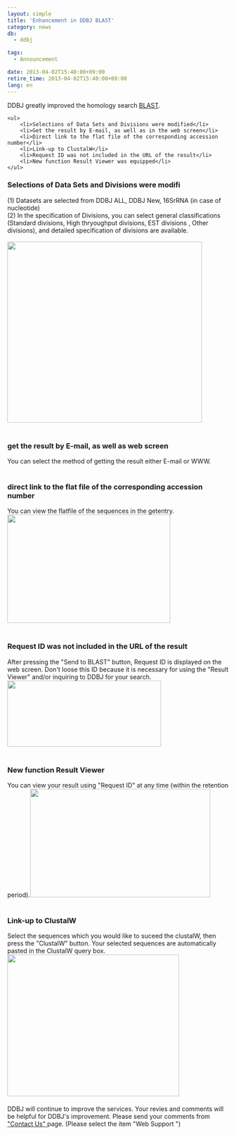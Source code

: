 ```yaml
---
layout: simple
title: 'Enhancement in DDBJ BLAST'
category: news
db:
  - ddbj

tags:
  - Announcement

date: 2013-04-02T15:40:00+09:00
retire_time: 2013-04-02T15:40:00+09:00
lang: en
---
```


DDBJ greatly improved the homology search <a href="http://blast.ddbj.nig.ac.jp/?lang=en" target="_blank">BLAST</a>.

<dl>

    <ul>
        <li>Selections of Data Sets and Divisions were modified</li>
        <li>Get the result by E-mail, as well as in the web screen</li>
        <li>Direct link to the flat file of the corresponding accession number</li>
        <li>Link-up to ClustalW</li>
        <li>Request ID was not included in the URL of the result</li>
        <li>New function Result Viewer was equipped</li>
    </ul>
</dl>

<h3>Selections of Data Sets and Divisions were modifi</h3>(1) Datasets are selected from DDBJ ALL, DDBJ New, 16SrRNA (in case of nucleotide)<br>(2) In the specification of Divisions, you can select general classifications (Standard divisions, High thryoughput divisions, EST divisions , Other divisions), and detailed specification of divisions are available.<br>
<!--<font color="#FF0000">Data Sets: 検索対象となるデータベースを 塩基配列の場合にはDDBJ ALL(DDBJ 定期リリース + 新着データ), DDBJ New(DDBJ 定期リリース後の新着データ), 16S rRNA から、アミノ酸配列の場合にはUniProt (Swiss-Prot + TrEMBL)、UniProt (Swiss-Prot)、UniProt (Swiss-Prot)、Patent　から選択します。</font>--><br><img src="{{ site.baseurl }}/assets/images/news/wn01_03.gif" alt="" title="wn01_03" width="443" height="411" class="alignnone size-full wp-image-28764">
<!--<font color="#0000FF">検索対象とする DIVISION を指定します。以下の選択肢から指定が可能です(複数可)。デフォルトでは、Standard divisions のうち　SYN, ENV を除いた 10 divisions が選択されています。 EST については登録数の多い21種のデータから選択することが出来ます。</font>--> <br><br>

<h3>get the result by E-mail, as well as web screen</h3>You can select the method of getting the result either E-mail or WWW. <br><br>

<h3>direct link to the flat file of the corresponding accession number</h3>You can view the flatfile of the sequences in the getentry.<img src="{{ site.baseurl }}/assets/images/news/blast_flatfile-e.gif" alt="" title="blast_flatfile-e" width="371" height="246" class="alignnone size-full wp-image-28886"> <br><br>

<h3>Request ID was not included in the URL of the result</h3>After pressing the "Send to BLAST" button, Request ID is displayed on the web screen. Don't loose this ID because it is necessary for using the "Result Viewer" and/or inquiring to DDBJ for your search.<img src="{{ site.baseurl }}/assets/images/news/blast_requestID03.gif" alt="" title="blast_requestID03" width="350" height="150" class="alignnone size-full wp-image-28790"> <br><br>

<h3>New function Result Viewer</h3>You can view your result using "Request ID" at any time (within the retention period).<img src="{{ site.baseurl }}/assets/images/news/blast_viewer02e.gif" alt="" title="blast_viewer02e" width="410" height="246" class="alignnone size-full wp-image-28884"> <br><br>

<h3>Link-up to ClustalW</h3>Select the sequences which you would like to suceed the clustalW, then press the "ClustalW" button. Your selected sequences are automatically pasted in the ClustalW query box.<img src="{{ site.baseurl }}/assets/images/news/blast_clustal0e.gif" alt="" title="blast_clustal0e" width="391" height="322" class="alignnone size-full wp-image-28882"> <br><br>DDBJ will continue to improve the services. Your revies and comments will be helpful for DDBJ's improvement. Please send your comments from <a href="/address-e.html">"Contact Us" </a> page. (Please select the item "Web Support ")
